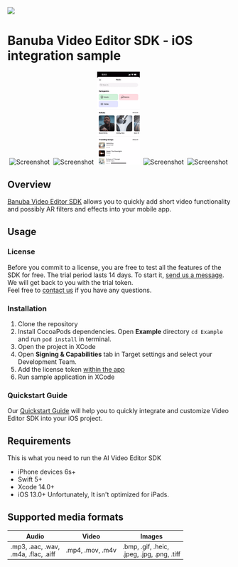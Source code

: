 [![](https://www.banuba.com/hubfs/Banuba_November2018/Images/Banuba%20SDK.png)](https://www.banuba.com/video-editor-sdk)
# Banuba Video Editor SDK - iOS integration sample
<p align="center">
<img src="mddocs/gif/camera_preview.gif" alt="Screenshot" width="19%" height="auto" class="docs-screenshot"/>&nbsp;
<img src="mddocs/gif/pip_preview.gif" alt="Screenshot" width="19%" height="auto" class="docs-screenshot"/>&nbsp;
<img src="mddocs/gif/audio_browser.gif" alt="Screenshot" width="19%" height="auto" class="docs-screenshot"/>&nbsp;
<img src="mddocs/gif/editor_timeline.gif" alt="Screenshot" width="19%" height="auto" class="docs-screenshot"/>&nbsp;
<img src="mddocs/gif/gif_background.gif" alt="Screenshot" width="19%" height="auto" class="docs-screenshot"/>&nbsp;
</p>

## Overview
[Banuba Video Editor SDK](https://www.banuba.com/video-editor-sdk) allows you to quickly add short video functionality and possibly AR filters and effects into your mobile app.  

## Usage
### License
Before you commit to a license, you are free to test all the features of the SDK for free. The trial period lasts 14 days. To start it, [send us a message](https://www.banuba.com/video-editor-sdk#form).
We will get back to you with the trial token.  
Feel free to [contact us](https://www.banuba.com/faq/kb-tickets/new) if you have any questions.

### Installation

1. Clone the repository
2. Install CocoaPods dependencies. Open **Example** directory ```cd Example``` and run ```pod install``` in terminal.
3. Open the project in XCode
4. Open **Signing & Capabilities** tab in Target settings and select your Development Team.
5. Add the license token [within the app](/Example/Example/AppDelegate.swift#L9)
6. Run sample application in XCode

### Quickstart Guide
Our [Quickstart Guide](mdDocs/quickstart.md) will help you to quickly integrate and customize Video Editor SDK into your iOS project.

## Requirements
This is what you need to run the AI Video Editor SDK

- iPhone devices 6s+
- Swift 5+
- Xcode 14.0+
- iOS 13.0+
  Unfortunately, It isn't optimized for iPads.

## Supported media formats
| Audio      | Video      | Images      |
| ---------- | ---------  | ----------- |
|.mp3, .aac, .wav, <br>.m4a, .flac, .aiff |.mp4, .mov, .m4v| .bmp, .gif, .heic, <br>.jpeg, .jpg, .png, .tiff
